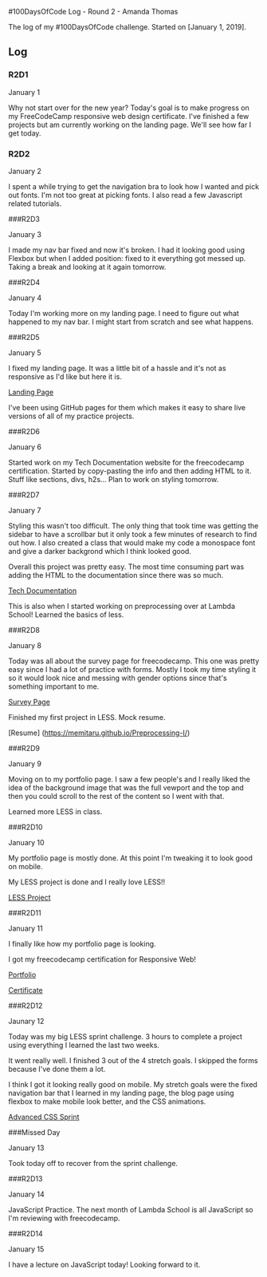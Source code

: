  #100DaysOfCode Log - Round 2 - Amanda Thomas

The log of my #100DaysOfCode challenge. Started on [January 1, 2019].

## Log

### R2D1 

January 1

Why not start over for the new year? Today's goal is to make progress on my FreeCodeCamp responsive web design certificate. I've finished a few projects but am currently working on the landing page. We'll see how far I get today.

### R2D2

January 2

I spent a while trying to get the navigation bra to look how I wanted and pick out fonts. I'm not too great at picking fonts. I also read a few Javascript related tutorials.

###R2D3

January 3

I made my nav bar fixed and now it's broken. I had it looking good using Flexbox but when I added position: fixed to it everything got messed up. Taking a break and looking at it again tomorrow.

###R2D4

January 4

Today I'm working more on my landing page. I need to figure out what happened to my nav bar. I might start from scratch and see what happens.

###R2D5

January 5

I fixed my landing page. It was a little bit of a hassle and it's not as responsive as I'd like but here it is. 

[Landing Page](https://memitaru.github.io/landing-page/)

I've been using GitHub pages for them which makes it easy to share live versions of all of my practice projects.

###R2D6

January 6

Started work on my Tech Documentation website for the freecodecamp certification. Started by copy-pasting the info and then adding HTML to it. Stuff like sections, divs, h2s... Plan to work on styling tomorrow.

###R2D7

January 7

Styling this wasn't too difficult. The only thing that took time was getting the sidebar to have a scrollbar but it only took a few minutes of research to find out how. I also created a class that would make my code a monospace font and give a darker backgrond which I think looked good.

Overall this project was pretty easy. The most time consuming part was adding the HTML to the documentation since there was so much.

[Tech Documentation](https://memitaru.github.io/tech-documentation-page/)

This is also when I started working on preprocessing over at Lambda School! Learned the basics of less.

###R2D8

January 8

Today was all about the survey page for freecodecamp. This one was pretty easy since I had a lot of practice with forms. Mostly I took my time styling it so it would look nice and messing with gender options since that's something important to me.

[Survey Page](https://memitaru.github.io/survey-form/)

Finished my first project in LESS. Mock resume.

[Resume] (https://memitaru.github.io/Preprocessing-I/)

###R2D9

January 9

Moving on to my portfolio page. I saw a few people's and I really liked the idea of the background image that was the full vewport and the top and then you could scroll to the rest of the content so I went with that.

Learned more LESS in class.

###R2D10

January 10

My portfolio page is mostly done. At this point I'm tweaking it to look good on mobile.

My LESS project is done and I really love LESS!!

[LESS Project](https://memitaru.github.io/Preprocessing-II/)

###R2D11

January 11

I finally like how my portfolio page is looking.

I got my freecodecamp certification for Responsive Web!

[Portfolio](https://memitaru.github.io/portfolio-page/)

[Certificate](https://www.freecodecamp.org/certification/memitaru/responsive-web-design)

###R2D12

Jaunary 12

Today was my big LESS sprint challenge. 3 hours to complete a project using everything I learned the last two weeks.

It went really well. I finished 3 out of the 4 stretch goals. I skipped the forms because I've done them a lot.

I think I got it looking really good on mobile. My stretch goals were the fixed navigation bar that I learned in my landing page, the blog page using flexbox to make mobile look better, and the CSS animations.

[Advanced CSS Sprint](https://memitaru.github.io/Sprint-Challenge--Advanced-CSS/)


###Missed Day

January 13

Took today off to recover from the sprint challenge.

###R2D13

January 14

JavaScript Practice. The next month of Lambda School is all JavaScript so I'm reviewing with freecodecamp.

###R2D14

January 15

I have a lecture on JavaScript today! Looking forward to it.